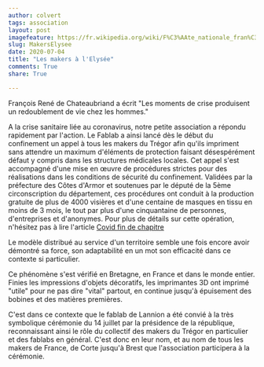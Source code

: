 ```yaml
---
author: colvert
tags: association
layout: post
imagefeature: https://fr.wikipedia.org/wiki/F%C3%AAte_nationale_fran%C3%A7aise#/media/Fichier:14_July_fireworks_in_Paris.jpg
slug: MakersElysee
date: 2020-07-04
title: "Les makers à l'Elysée"
comments: True
share: True

---
```


François René de Chateaubriand a écrit "Les moments de crise produisent un redoublement de vie chez les hommes."

A la crise sanitaire liée au coronavirus, notre petite association a répondu rapidement par l'action. Le Fablab a ainsi lancé dès le début du confinement un appel à tous les makers du Trégor afin qu'ils impriment sans attendre un maximum d'éléments de protection faisant désespérément défaut y compris dans les structures médicales locales. Cet appel s'est accompagné d'une mise en œuvre de procédures strictes pour des réalisations dans les conditions de sécurité du confinement. Validées par la préfecture des Côtes d'Armor et soutenues par le député de la 5ème circonscription du département, ces procédures ont conduit à la production gratuite de plus de 4000 visières et d'une centaine de masques en tissu en moins de 3 mois, le tout par plus d'une cinquantaine de personnes, d'entreprises et d'anonymes. Pour plus de détails sur cette opération, n'hésitez pas à lire l'article [Covid fin de chapitre](http://www.fablab-lannion.org/2020/04/covidfinchapitre.html)

Le modèle distribué au service d'un territoire semble une fois encore avoir démontré sa force, son adaptabilité en un mot son efficacité dans ce contexte si particulier.

Ce phénomène s'est vérifié en Bretagne, en France et dans le monde entier.
Finies les impressions d'objets décoratifs, les imprimantes 3D ont imprimé "utile" pour ne pas dire "vital" partout, en continue jusqu'à épuisement des bobines et des matières premières.

C'est dans ce contexte que le fablab de Lannion a été convié à la très symbolique cérémonie du 14 juillet par la présidence de la république, reconnaissant ainsi le rôle du collectif des makers du Trégor en particulier et des fablabs en général. C'est donc en leur nom, et au nom de tous les makers de France, de Corte jusqu'à Brest que l'association participera à la cérémonie.

